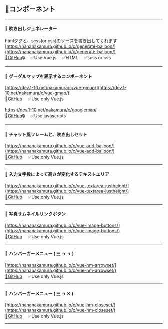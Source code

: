 ## 📁コンポーネント

---

#### 💬 吹き出しジェネレーター  
htmlタグと、scss(or css)のソースを書き出してくれます  
[https://nananakamura.github.io/c/generate-balloon/](https://nananakamura.github.io/c/generate-balloon/)  
[🐙GitHub](https://github.com/NanaNakamura/generate-balloon)🔒　
✅Use Vue.js　
✅HTML　
✅scss or css

---

#### 🗾 グーグルマップを表示するコンポーネント  
[https://dev.1-10.net/nakamura/c/vue-gmap/](https://dev.1-10.net/nakamura/c/vue-gmap/)  
[🐙GitHub](https://github.com/NanaNakamura/vue-gmap)　
✅Use only Vue.js
<br><br>
~~https://dev.1-10.net/nakamura/c/googlemap/~~  
[🐙GitHub](https://github.com/NanaNakamura/googlemap)🔒　
✅Use javascripts　

---

#### 💬 チャット風フレームと、吹き出しセット  
[https://nananakamura.github.io/c/vue-add-balloon/](https://nananakamura.github.io/c/vue-add-balloon/)  
[🐙GitHub](https://github.com/NanaNakamura/vue-add-balloon/)　
✅Use only Vue.js

---

#### 💫 入力文字数によって高さが変化するテキストエリア  
[https://nananakamura.github.io/c/vue-textarea-justheight/](https://nananakamura.github.io/c/vue-textarea-justheight/)  
[🐙GitHub](https://github.com/NanaNakamura/vue-textarea-justheight)　
✅Use only Vue.js

---

#### 🦉 写真サムネイルリンクボタン  
[https://nananakamura.github.io/c/vue-image-buttons/](https://nananakamura.github.io/c/vue-image-buttons/)  
[🐙GitHub](https://github.com/NanaNakamura/vue-image-buttons)　
✅Use only Vue.js

---

#### 🍔 ハンバーガーメニュー ( 三 -> → )  
[https://nananakamura.github.io/c/vue-hm-arrowset/](https://nananakamura.github.io/c/vue-hm-arrowset/)  
[🐙GitHub](https://github.com/NanaNakamura/vue-hm-arrowset)　
✅Use only Vue.js

---

#### 🍔 ハンバーガーメニュー ( 三 -> ✕ )  
[https://nananakamura.github.io/c/vue-hm-closeset/](https://nananakamura.github.io/c/vue-hm-closeset/)  
[🐙GitHub](https://github.com/NanaNakamura/vue-hm-closeset)　
✅Use only Vue.js

---